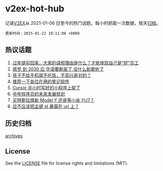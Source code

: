 # v2ex-hot-hub

 记录[V2EX](https://www.v2ex.com/)从 2021-01-06 日至今的热门话题。每小时抓取一次数据，按天[归档](archives)。

`更新时间：2025-01-22 10:11:08 +0800`

## 热议话题

1. [过年提前回家，大家的请假理由是什么？才能体现自己是“好”员工](https://www.v2ex.com/t/1106689)
1. [感觉 到 2030 后 华语要断层了,没什么新歌听了](https://www.v2ex.com/t/1106768)
1. [孩子不给手机就不吃饭，不高兴是对的？](https://www.v2ex.com/t/1106695)
1. [推荐一下各位在用的笔记软件](https://www.v2ex.com/t/1106847)
1. [Cursor 半小时写好的小程序上架了](https://www.v2ex.com/t/1106753)
1. [中年程序员的未来发展规划](https://www.v2ex.com/t/1106735)
1. [买特斯拉焕新 Model Y 还是等小米 YU7？](https://www.v2ex.com/t/1106788)
1. [应不应该把主键 id 暴露在 url 上？](https://www.v2ex.com/t/1106781)

## 历史归档

[archives](archives)

## License

See the [LICENSE](LICENSE) file for license rights and limitations (MIT).

